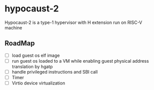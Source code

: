 # hypocaust-2
Hypocaust-2 is a  type-1 hypervisor with H extension run on RISC-V machine

## RoadMap
- [ ] load guest os elf image
- [ ] run guest os loaded to a VM while enabling guest physical address translation by hgatp
- [ ] handle privileged instructions and SBI call
- [ ] Timer
- [ ] Virtio device virtualization
